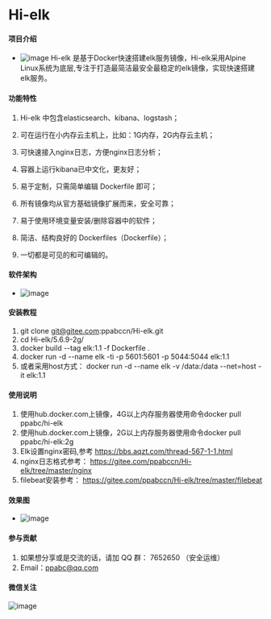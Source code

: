 # Hi-elk

#### 项目介绍
- ![image](https://gitee.com/ppabccn/Hi-elk/raw/master/images/Hi-elk.png)
Hi-elk 是基于Docker快速搭建elk服务镜像，Hi-elk采用Alpine Linux系统为底层,专注于打造最简洁最安全最稳定的elk镜像，实现快速搭建elk服务。


#### 功能特性
1. Hi-elk 中包含elasticsearch、kibana、logstash；

2. 可在运行在小内存云主机上，比如：1G内存，2G内存云主机；

3. 可快速接入nginx日志，方便nginx日志分析；

4. 容器上运行kibana已中文化，更友好；

5. 易于定制，只需简单编辑 Dockerfile 即可；

6. 所有镜像均从官方基础镜像扩展而来，安全可靠；

7. 易于使用环境变量安装/删除容器中的软件；

8. 简洁、结构良好的 Dockerfiles（Dockerfile）；

9. 一切都是可见的和可编辑的。


#### 软件架构

- ![image](https://gitee.com/ppabccn/Hi-elk/raw/master/images/elk.png)

#### 安装教程

1. git clone git@gitee.com:ppabccn/Hi-elk.git
2. cd Hi-elk/5.6.9-2g/
3. docker build --tag elk:1.1 -f Dockerfile .
4. docker run -d --name elk -ti -p 5601:5601 -p 5044:5044 elk:1.1
5. 或者采用host方式： docker run -d --name elk  -v /data:/data --net=host -it elk:1.1

#### 使用说明

1. 使用hub.docker.com上镜像，4G以上内存服务器使用命令docker pull ppabc/hi-elk
2. 使用hub.docker.com上镜像，2G以上内存服务器使用命令docker pull ppabc/hi-elk:2g
3. Elk设置nginx密码,参考 https://bbs.aqzt.com/thread-567-1-1.html
4. nginx日志格式参考： https://gitee.com/ppabccn/Hi-elk/tree/master/nginx
5. filebeat安装参考： https://gitee.com/ppabccn/Hi-elk/tree/master/filebeat

#### 效果图

- ![image](https://gitee.com/ppabccn/Hi-elk/raw/master/images/elk2018.png)

#### 参与贡献

1. 如果想分享或是交流的话，请加 QQ 群： 7652650 （安全运维）
2. Email：ppabc@qq.com

#### 微信关注

![image](https://git.oschina.net/aqztcom/kjyw/raw/master/images/aqzt.jpg)



